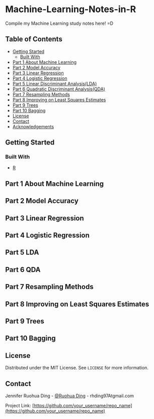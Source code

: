 # Machine-Learning-Notes-in-R
Compile my Machine Learning study notes here! =D 

## Table of Contents
* [Getting Started](#getting-started)
  * [Built With](#built-with)
* [Part 1 About Machine Learning](#part-1-about-machine-learning)
* [Part 2 Model Accuracy](#part-2-model-accuracy)
* [Part 3 Linear Regression](#part-3-linear-regression)
* [Part 4 Logistic Regression](#part-4-logistic-regression)
* [Part 5 Linear Discriminant Analysis(LDA)](#part-5-LDA)
* [Part 6 Quadratic Discriminant Analysis(QDA)](#part-6-QDA)
* [Part 7 Resampling Methods](#part-7-resampling-methods)
* [Part 8 Improving on Least Squares Estimates](#part-8-improving-on-least-squares-estimates)
* [Part 9 Trees](#part-9-trees)
* [Part 10 Bagging](#part-10-bagging)
* [License](#license)
* [Contact](#contact)
* [Acknowledgements](#acknowledgements)

## Getting Started
### Built With
  * [R](https://www.r-project.org/)

## Part 1 About Machine Learning

## Part 2 Model Accuracy


## Part 3 Linear Regression

## Part 4 Logistic Regression

## Part 5 LDA

## Part 6 QDA

## Part 7 Resampling Methods

## Part 8 Improving on Least Squares Estimates

## Part 9 Trees

## Part 10 Bagging


## License

Distributed under the MIT License. See `LICENSE` for more information.

## Contact

Jennifer Ruohua Ding - [@Ruohua Ding](https://www.linkedin.com/in/ruohua-ding/) - rhding97Atgmail.com

Project Link: [https://github.com/your_username/repo_name](https://github.com/your_username/repo_name)

